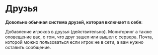 # Друзья

**Довольно обычная система друзей, которая включает в себя:**

Добавление игроков в друзья (действительно). Мониторинг а также оповещение вас, о том, что друг зашел или вышел с сервера. Почта, которой можно пользоваться если игрок не в сети, а вам нужно оставить сообщение.
